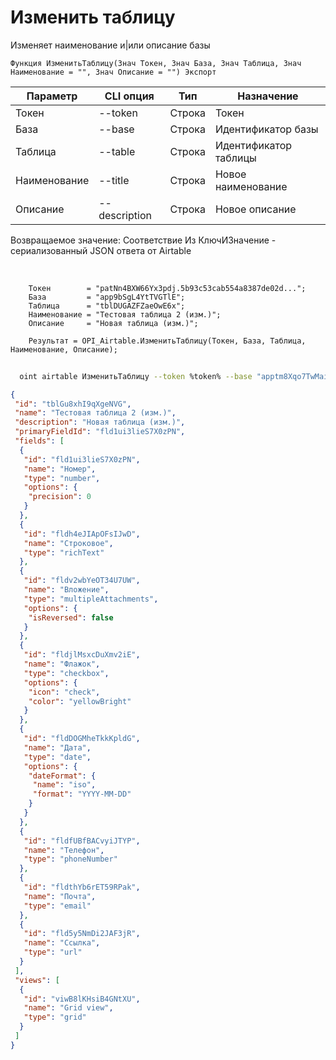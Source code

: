 ﻿---
sidebar_position: 2
---

# Изменить таблицу
 Изменяет наименование и|или описание базы



`Функция ИзменитьТаблицу(Знач Токен, Знач База, Знач Таблица, Знач Наименование = "", Знач Описание = "") Экспорт`

  | Параметр | CLI опция | Тип | Назначение |
  |-|-|-|-|
  | Токен | --token | Строка | Токен |
  | База | --base | Строка | Идентификатор базы |
  | Таблица | --table | Строка | Идентификатор таблицы |
  | Наименование | --title | Строка | Новое наименование |
  | Описание | --description | Строка | Новое описание |

  
  Возвращаемое значение:   Соответствие Из КлючИЗначение - сериализованный JSON ответа от Airtable

<br/>




```bsl title="Пример кода"
    Токен        = "patNn4BXW66Yx3pdj.5b93c53cab554a8387de02d...";
    База         = "app9bSgL4YtTVGTlE";
    Таблица      = "tblDUGAZFZaeOwE6x";
    Наименование = "Тестовая таблица 2 (изм.)";
    Описание     = "Новая таблица (изм.)";

    Результат = OPI_Airtable.ИзменитьТаблицу(Токен, База, Таблица, Наименование, Описание);
```



```sh title="Пример команды CLI"
    
  oint airtable ИзменитьТаблицу --token %token% --base "apptm8Xqo7TwMaipQ" --table "tbl9G4jVoTJpxYwSY" --title "Тестовая таблица 2 (изм.)" --description "Новая таблица (изм.)"

```

```json title="Результат"
{
 "id": "tblGu8xhI9qXgeNVG",
 "name": "Тестовая таблица 2 (изм.)",
 "description": "Новая таблица (изм.)",
 "primaryFieldId": "fld1ui3lieS7X0zPN",
 "fields": [
  {
   "id": "fld1ui3lieS7X0zPN",
   "name": "Номер",
   "type": "number",
   "options": {
    "precision": 0
   }
  },
  {
   "id": "fldh4eJIApOFsIJwD",
   "name": "Строковое",
   "type": "richText"
  },
  {
   "id": "fldv2wbYeOT34U7UW",
   "name": "Вложение",
   "type": "multipleAttachments",
   "options": {
    "isReversed": false
   }
  },
  {
   "id": "fldjlMsxcDuXmv2iE",
   "name": "Флажок",
   "type": "checkbox",
   "options": {
    "icon": "check",
    "color": "yellowBright"
   }
  },
  {
   "id": "fldDOGMheTkkKpldG",
   "name": "Дата",
   "type": "date",
   "options": {
    "dateFormat": {
     "name": "iso",
     "format": "YYYY-MM-DD"
    }
   }
  },
  {
   "id": "fldfUBfBACvyiJTYP",
   "name": "Телефон",
   "type": "phoneNumber"
  },
  {
   "id": "fldthYb6rET59RPak",
   "name": "Почта",
   "type": "email"
  },
  {
   "id": "fld5y5NmDi2JAF3jR",
   "name": "Ссылка",
   "type": "url"
  }
 ],
 "views": [
  {
   "id": "viwB8lKHsiB4GNtXU",
   "name": "Grid view",
   "type": "grid"
  }
 ]
}
```
